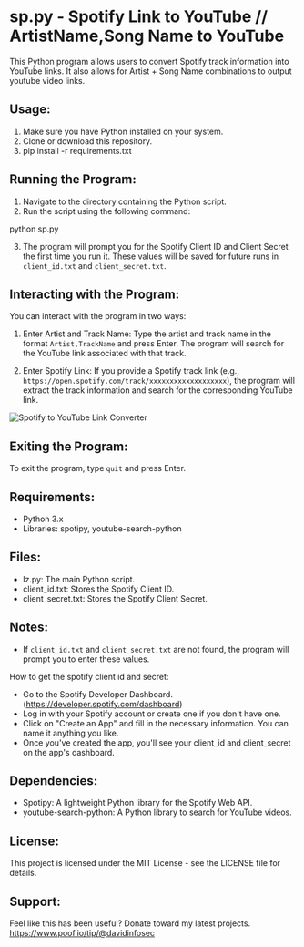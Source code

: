 # sp.py - Spotify Link to YouTube // ArtistName,Song Name to YouTube

This Python program allows users to convert Spotify track information into YouTube links. It also allows for Artist + Song Name combinations to output youtube video links.

## Usage:

1. Make sure you have Python installed on your system.
2. Clone or download this repository.
3. pip install -r requirements.txt

## Running the Program:

1. Navigate to the directory containing the Python script.
2. Run the script using the following command:

python sp.py

3. The program will prompt you for the Spotify Client ID and Client Secret the first time you run it. These values will be saved for future runs in `client_id.txt` and `client_secret.txt`.



## Interacting with the Program:

You can interact with the program in two ways:

1. Enter Artist and Track Name: Type the artist and track name in the format `Artist,TrackName` and press Enter. The program will search for the YouTube link associated with that track.

2. Enter Spotify Link: If you provide a Spotify track link (e.g., `https://open.spotify.com/track/xxxxxxxxxxxxxxxxxxx`), the program will extract the track information and search for the corresponding YouTube link.

![Spotify to YouTube Link Converter](https://i.imgur.com/GqCPCXE.png)


## Exiting the Program:

To exit the program, type `quit` and press Enter.

## Requirements:

- Python 3.x
- Libraries: spotipy, youtube-search-python

## Files:

- lz.py: The main Python script.
- client_id.txt: Stores the Spotify Client ID.
- client_secret.txt: Stores the Spotify Client Secret.

## Notes:

- If `client_id.txt` and `client_secret.txt` are not found, the program will prompt you to enter these values.

How to get the spotify client id and secret:
- Go to the Spotify Developer Dashboard. (https://developer.spotify.com/dashboard)
- Log in with your Spotify account or create one if you don't have one.
- Click on "Create an App" and fill in the necessary information. You can name it anything you like.
- Once you've created the app, you'll see your client_id and client_secret on the app's dashboard.

## Dependencies:

- Spotipy: A lightweight Python library for the Spotify Web API.
- youtube-search-python: A Python library to search for YouTube videos.

## License:

This project is licensed under the MIT License - see the LICENSE file for details.


## Support:

Feel like this has been useful? Donate toward my latest projects. https://www.poof.io/tip/@davidinfosec

